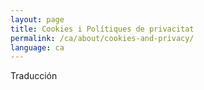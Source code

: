 ```yaml
---
layout: page
title: Cookies i Polítiques de privacitat
permalink: /ca/about/cookies-and-privacy/
language: ca
---
```


Traducción

